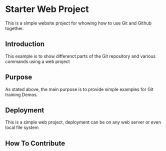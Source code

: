 # Starter Web Project

This is a simple website project for
whowing how to use Git and Github together.

## Introduction

This example is to show differenct parts
of the Git repository and various commands
using a web project

## Purpose

As stated above, the main purpose is to provide simple examples for Git training
Demos.

## Deployment

This is a simple web project, deployment can 
be on any web server or even local file system

## How To Contribute
